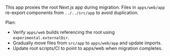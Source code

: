 This app proxies the root Next.js app during migration. Files in `apps/web/app` re-export components from `../../src/app` to avoid duplication.

Plan:
- Verify `apps/web` builds referencing the root using `experimental.externalDir`.
- Gradually move files from `src/app` to `apps/web/app` and update imports.
- Update root scripts/CI to point to apps/web when migration completes.
